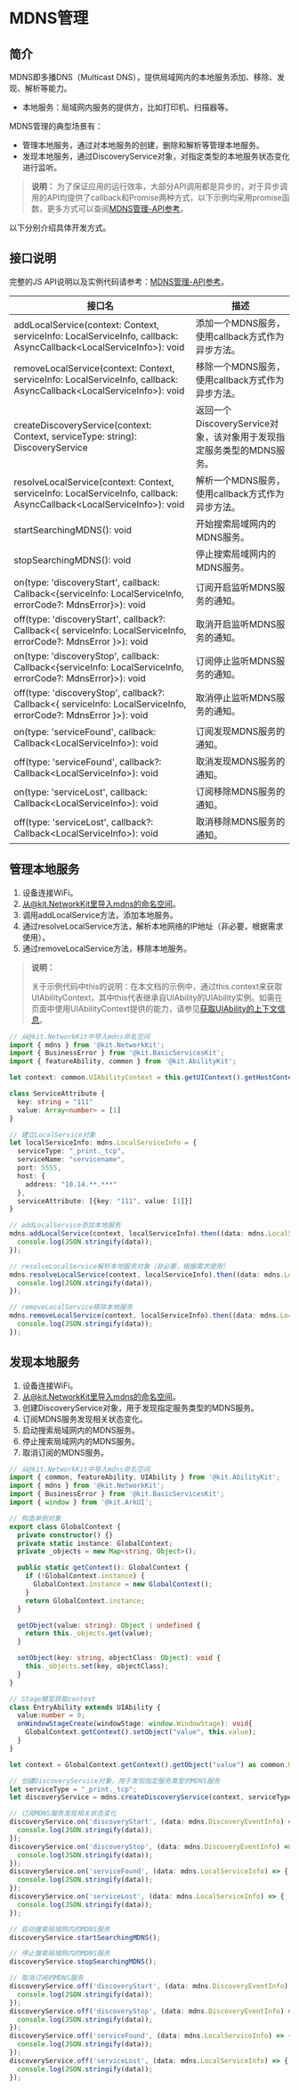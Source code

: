 # MDNS管理

## 简介

MDNS即多播DNS（Multicast DNS），提供局域网内的本地服务添加、移除、发现、解析等能力。
- 本地服务：局域网内服务的提供方，比如打印机、扫描器等。

MDNS管理的典型场景有：

- 管理本地服务，通过对本地服务的创建，删除和解析等管理本地服务。
- 发现本地服务，通过DiscoveryService对象，对指定类型的本地服务状态变化进行监听。

> **说明：**
> 为了保证应用的运行效率，大部分API调用都是异步的，对于异步调用的API均提供了callback和Promise两种方式，以下示例均采用promise函数，更多方式可以查阅[MDNS管理-API参考](../reference/apis-network-kit/js-apis-net-mdns.md)。

以下分别介绍具体开发方式。

## 接口说明

完整的JS API说明以及实例代码请参考：[MDNS管理-API参考](../reference/apis-network-kit/js-apis-net-mdns.md)。

| 接口名                  | 描述 |
| ----------------------- | ---- |
| addLocalService(context: Context, serviceInfo: LocalServiceInfo, callback: AsyncCallback\<LocalServiceInfo>): void | 添加一个MDNS服务，使用callback方式作为异步方法。 |
| removeLocalService(context: Context, serviceInfo: LocalServiceInfo, callback: AsyncCallback\<LocalServiceInfo>): void | 移除一个MDNS服务，使用callback方式作为异步方法。 |
| createDiscoveryService(context: Context, serviceType: string): DiscoveryService | 返回一个DiscoveryService对象，该对象用于发现指定服务类型的MDNS服务。 |
| resolveLocalService(context: Context, serviceInfo: LocalServiceInfo, callback: AsyncCallback\<LocalServiceInfo>): void | 解析一个MDNS服务，使用callback方式作为异步方法。|
| startSearchingMDNS(): void | 开始搜索局域网内的MDNS服务。 |
| stopSearchingMDNS(): void | 停止搜索局域网内的MDNS服务。 |
| on(type: 'discoveryStart', callback: Callback<{serviceInfo: LocalServiceInfo, errorCode?: MdnsError}>): void | 订阅开启监听MDNS服务的通知。 |
| off(type: 'discoveryStart', callback?: Callback<{ serviceInfo: LocalServiceInfo, errorCode?: MdnsError }>): void | 取消开启监听MDNS服务的通知。 |
| on(type: 'discoveryStop', callback: Callback<{serviceInfo: LocalServiceInfo, errorCode?: MdnsError}>): void | 订阅停止监听MDNS服务的通知。 |
| off(type: 'discoveryStop', callback?: Callback<{ serviceInfo: LocalServiceInfo, errorCode?: MdnsError }>): void | 取消停止监听MDNS服务的通知。 |
| on(type: 'serviceFound', callback: Callback\<LocalServiceInfo>): void | 订阅发现MDNS服务的通知。 |
| off(type: 'serviceFound', callback?: Callback\<LocalServiceInfo>): void | 取消发现MDNS服务的通知。 |
| on(type: 'serviceLost', callback: Callback\<LocalServiceInfo>): void | 订阅移除MDNS服务的通知。 |
| off(type: 'serviceLost', callback?: Callback\<LocalServiceInfo>): void | 取消移除MDNS服务的通知。 |

## 管理本地服务

1. 设备连接WiFi。
2. 从@kit.NetworkKit里导入mdns的命名空间。
3. 调用addLocalService方法，添加本地服务。
4. 通过resolveLocalService方法，解析本地网络的IP地址（非必要，根据需求使用）。
5. 通过removeLocalService方法，移除本地服务。

>**说明：** 
>
>关于示例代码中this的说明：在本文档的示例中，通过this.context来获取UIAbilityContext，其中this代表继承自UIAbility的UIAbility实例。如需在页面中使用UIAbilityContext提供的能力，请参见[获取UIAbility的上下文信息](../application-models/uiability-usage.md#获取uiability的上下文信息)。

```ts
// 从@kit.NetworkKit中导入mdns命名空间
import { mdns } from '@kit.NetworkKit';
import { BusinessError } from '@kit.BasicServicesKit';
import { featureAbility, common } from '@kit.AbilityKit';

let context: common.UIAbilityContext = this.getUIContext().getHostContext() as common.UIAbilityContext;

class ServiceAttribute {
  key: string = "111"
  value: Array<number> = [1]
}

// 建立LocalService对象
let localServiceInfo: mdns.LocalServiceInfo = {
  serviceType: "_print._tcp",
  serviceName: "servicename",
  port: 5555,
  host: {
    address: "10.14.**.***"
  },
  serviceAttribute: [{key: "111", value: [1]}]
}

// addLocalService添加本地服务
mdns.addLocalService(context, localServiceInfo).then((data: mdns.LocalServiceInfo) => {
  console.log(JSON.stringify(data));
});

// resolveLocalService解析本地服务对象（非必要，根据需求使用）
mdns.resolveLocalService(context, localServiceInfo).then((data: mdns.LocalServiceInfo) => {
  console.log(JSON.stringify(data));
});

// removeLocalService移除本地服务
mdns.removeLocalService(context, localServiceInfo).then((data: mdns.LocalServiceInfo) => {
  console.log(JSON.stringify(data));
});
```

## 发现本地服务

1. 设备连接WiFi。
2. 从@kit.NetworkKit里导入mdns的命名空间。
3. 创建DiscoveryService对象，用于发现指定服务类型的MDNS服务。
4. 订阅MDNS服务发现相关状态变化。
5. 启动搜索局域网内的MDNS服务。
6. 停止搜索局域网内的MDNS服务。
7. 取消订阅的MDNS服务。

```ts
// 从@kit.NetworkKit中导入mdns命名空间
import { common, featureAbility, UIAbility } from '@kit.AbilityKit';
import { mdns } from '@kit.NetworkKit';
import { BusinessError } from '@kit.BasicServicesKit';
import { window } from '@kit.ArkUI';

// 构造单例对象
export class GlobalContext {
  private constructor() {}
  private static instance: GlobalContext;
  private _objects = new Map<string, Object>();

  public static getContext(): GlobalContext {
    if (!GlobalContext.instance) {
      GlobalContext.instance = new GlobalContext();
    }
    return GlobalContext.instance;
  }

  getObject(value: string): Object | undefined {
    return this._objects.get(value);
  }

  setObject(key: string, objectClass: Object): void {
    this._objects.set(key, objectClass);
  }
}

// Stage模型获取context
class EntryAbility extends UIAbility {
  value:number = 0;
  onWindowStageCreate(windowStage: window.WindowStage): void{
    GlobalContext.getContext().setObject("value", this.value);
  }
}

let context = GlobalContext.getContext().getObject("value") as common.UIAbilityContext;

// 创建DiscoveryService对象，用于发现指定服务类型的MDNS服务
let serviceType = "_print._tcp";
let discoveryService = mdns.createDiscoveryService(context, serviceType);

// 订阅MDNS服务发现相关状态变化
discoveryService.on('discoveryStart', (data: mdns.DiscoveryEventInfo) => {
  console.log(JSON.stringify(data));
});
discoveryService.on('discoveryStop', (data: mdns.DiscoveryEventInfo) => {
  console.log(JSON.stringify(data));
});
discoveryService.on('serviceFound', (data: mdns.LocalServiceInfo) => {
  console.log(JSON.stringify(data));
});
discoveryService.on('serviceLost', (data: mdns.LocalServiceInfo) => {
  console.log(JSON.stringify(data));
});

// 启动搜索局域网内的MDNS服务
discoveryService.startSearchingMDNS();

// 停止搜索局域网内的MDNS服务
discoveryService.stopSearchingMDNS();

// 取消订阅的MDNS服务
discoveryService.off('discoveryStart', (data: mdns.DiscoveryEventInfo) => {
  console.log(JSON.stringify(data));
});
discoveryService.off('discoveryStop', (data: mdns.DiscoveryEventInfo) => {
  console.log(JSON.stringify(data));
});
discoveryService.off('serviceFound', (data: mdns.LocalServiceInfo) => {
  console.log(JSON.stringify(data));
});
discoveryService.off('serviceLost', (data: mdns.LocalServiceInfo) => {
  console.log(JSON.stringify(data));
});
```
